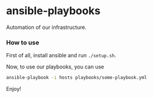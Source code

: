 # ansible-playbooks
Automation of our infrastructure.

### How to use

First of all, install ansible and run `./setup.sh`.

Now, to use our playbooks, you can use

```bash
ansible-playbook -i hosts playbooks/some-playbook.yml
```

Enjoy!
